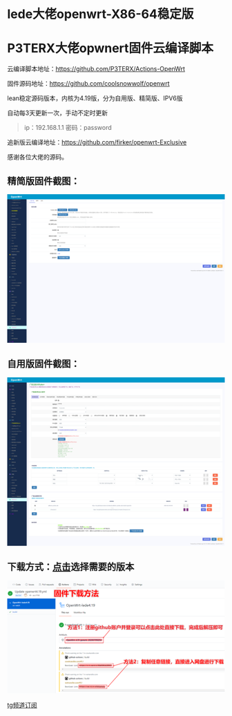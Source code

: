 # lede大佬openwrt-X86-64稳定版
# P3TERX大佬opwnert固件云编译脚本

云编译脚本地址：https://github.com/P3TERX/Actions-OpenWrt

固件源码地址：https://github.com/coolsnowwolf/openwrt

lean稳定源码版本，内核为4.19版，分为自用版、精简版、IPV6版

自动每3天更新一次，手动不定时更新

> ip：192.168.1.1 密码：password

追新版云编译地址：https://github.com/firker/openwrt-Exclusive

感谢各位大佬的源码。

## 精简版固件截图：
![avatar](boc/a.png)
## 自用版固件截图：
![avatar](boc/b.png)
## 下载方式：[点击](https://github.com/firkerword/openwrt-stable-version/actions)选择需要的版本
![avatar](boc/c.png)

[tg频道订阅](https://t.me/zhinengchaoshenzhe)


